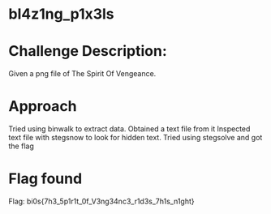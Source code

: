 # bl4z1ng_p1x3ls
# Challenge Description:
Given a png file of The Spirit Of Vengeance.
#
# Approach
Tried using binwalk to extract data. Obtained a text file from it
Inspected text file with stegsnow to look for hidden text.
Tried using stegsolve and got the flag
# Flag found
Flag: bi0s{7h3_5p1r1t_0f_V3ng34nc3_r1d3s_7h1s_n1ght}
